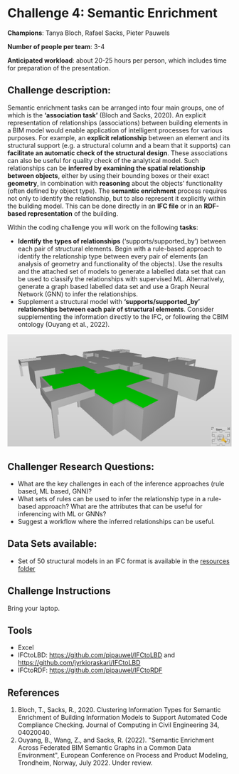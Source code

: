 # Challenge 4:  Semantic Enrichment
**Champions**: Tanya Bloch, Rafael Sacks, Pieter Pauwels

**Number of people per team**: 3-4

**Anticipated workload**: about 20-25 hours per person, which includes time for preparation of the presentation.

## Challenge description: 
Semantic enrichment tasks can be arranged into four main groups, one of which is the **‘association task’** (Bloch and Sacks, 2020). An explicit representation of relationships (associations) between building elements in a BIM model would enable application of intelligent processes for various purposes. For example, an **explicit relationship** between an element and its structural support (e.g. a structural column and a beam that it supports) can **facilitate an automatic check of the structural design**. These associations can also be useful for quality check of the analytical model. Such relationships can be **inferred by examining the spatial relationship between objects**, either by using their bounding boxes or their exact **geometry**, in combination with **reasoning** about the objects’ functionality (often defined by object type). The **semantic enrichment** process requires not only to identify the relationship, but to also represent it explicitly within the building model. This can be done directly in an **IFC file** or in an **RDF-based representation** of the building.

Within the coding challenge you will work on the following **tasks**:
* **Identify the types of relationships** (‘supports/supported_by’) between each pair of structural elements. Begin with a rule-based approach to identify the relationship type between every pair of elements (an analysis of geometry and functionality of the objects). Use the results and the attached set of models to generate a labelled data set that can be used to classify the relationships with supervised ML. Alternatively, generate a graph based labelled data set and use a Graph Neural Network (GNN) to infer the relationships.
* Supplement a structural model with **‘supports/supported_by’ relationships between each pair of structural elements**. Consider supplementing the information directly to the IFC, or following the CBIM ontology (Ouyang et al., 2022). 

![Sample IFC model](snapshot.png "Sample IFC model")

## Challenger Research Questions:
* What are the key challenges in each of the inference approaches (rule based, ML based, GNN)?
* What sets of rules can be used to infer the relationship type in a rule-based approach? What are the attributes that can be useful for inferencing with ML or GNNs?
* Suggest a workflow where the inferred relationships can be useful.

## Data Sets available: 
* Set of 50 structural models in an IFC format is available in the [resources folder](/resources/)

## Challenge Instructions
Bring your laptop.

## Tools
* Excel
* IFCtoLBD: https://github.com/pipauwel/IFCtoLBD and https://github.com/jyrkioraskari/IFCtoLBD
* IFCtoRDF: https://github.com/pipauwel/IFCtoRDF

## References
1. Bloch, T., Sacks, R., 2020. Clustering Information Types for Semantic Enrichment of Building Information Models to Support Automated Code Compliance Checking. Journal of Computing in Civil Engineering 34, 04020040.
2. Ouyang, B., Wang, Z., and Sacks, R. (2022). "Semantic Enrichment Across Federated BIM Semantic Graphs in a Common Data Environment", European Conference on Process and Product Modeling, Trondheim, Norway, July 2022. Under review.
